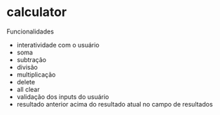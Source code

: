 ﻿# calculator
Funcionalidades
- interatividade com o usuário
- soma
- subtração
- divisão
- multiplicação
- delete
- all clear
- validação dos inputs do usuário
- resultado anterior acima do resultado atual no campo de resultados

